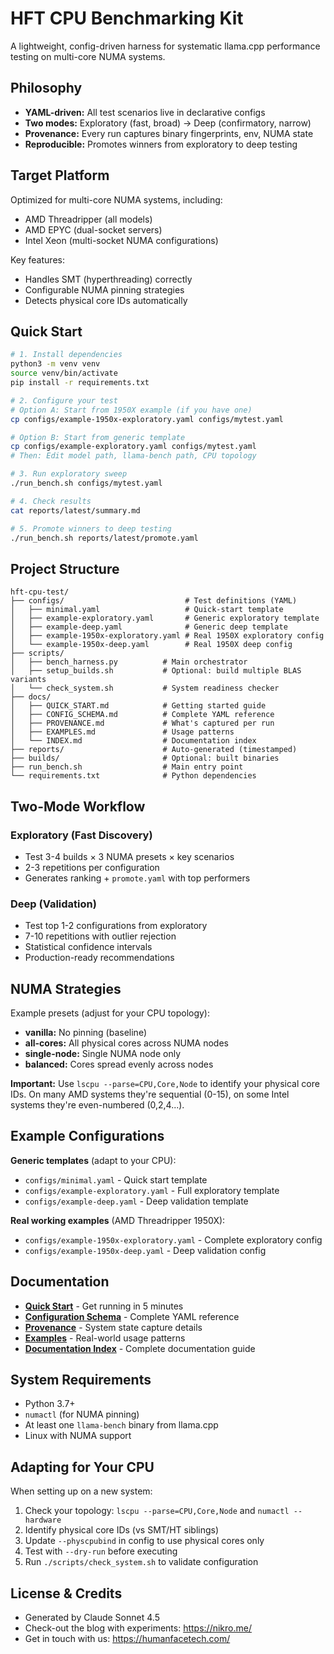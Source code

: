# HFT CPU Benchmarking Kit

A lightweight, config-driven harness for systematic llama.cpp performance testing on multi-core NUMA systems.

## Philosophy

- **YAML-driven:** All test scenarios live in declarative configs
- **Two modes:** Exploratory (fast, broad) → Deep (confirmatory, narrow)
- **Provenance:** Every run captures binary fingerprints, env, NUMA state
- **Reproducible:** Promotes winners from exploratory to deep testing

## Target Platform

Optimized for multi-core NUMA systems, including:
- AMD Threadripper (all models)
- AMD EPYC (dual-socket servers)
- Intel Xeon (multi-socket NUMA configurations)

Key features:
- Handles SMT (hyperthreading) correctly
- Configurable NUMA pinning strategies
- Detects physical core IDs automatically

## Quick Start

```bash
# 1. Install dependencies
python3 -m venv venv
source venv/bin/activate
pip install -r requirements.txt

# 2. Configure your test
# Option A: Start from 1950X example (if you have one)
cp configs/example-1950x-exploratory.yaml configs/mytest.yaml

# Option B: Start from generic template
cp configs/example-exploratory.yaml configs/mytest.yaml
# Then: Edit model path, llama-bench path, CPU topology

# 3. Run exploratory sweep
./run_bench.sh configs/mytest.yaml

# 4. Check results
cat reports/latest/summary.md

# 5. Promote winners to deep testing
./run_bench.sh reports/latest/promote.yaml
```

## Project Structure

```
hft-cpu-test/
├── configs/                           # Test definitions (YAML)
│   ├── minimal.yaml                   # Quick-start template
│   ├── example-exploratory.yaml       # Generic exploratory template
│   ├── example-deep.yaml              # Generic deep template
│   ├── example-1950x-exploratory.yaml # Real 1950X exploratory config
│   └── example-1950x-deep.yaml        # Real 1950X deep config
├── scripts/
│   ├── bench_harness.py          # Main orchestrator
│   ├── setup_builds.sh           # Optional: build multiple BLAS variants
│   └── check_system.sh           # System readiness checker
├── docs/
│   ├── QUICK_START.md            # Getting started guide
│   ├── CONFIG_SCHEMA.md          # Complete YAML reference
│   ├── PROVENANCE.md             # What's captured per run
│   ├── EXAMPLES.md               # Usage patterns
│   └── INDEX.md                  # Documentation index
├── reports/                      # Auto-generated (timestamped)
├── builds/                       # Optional: built binaries
├── run_bench.sh                  # Main entry point
└── requirements.txt              # Python dependencies
```

## Two-Mode Workflow

### Exploratory (Fast Discovery)
- Test 3-4 builds × 3 NUMA presets × key scenarios
- 2-3 repetitions per configuration
- Generates ranking + `promote.yaml` with top performers

### Deep (Validation)
- Test top 1-2 configurations from exploratory
- 7-10 repetitions with outlier rejection
- Statistical confidence intervals
- Production-ready recommendations

## NUMA Strategies

Example presets (adjust for your CPU topology):

- **vanilla:** No pinning (baseline)
- **all-cores:** All physical cores across NUMA nodes
- **single-node:** Single NUMA node only
- **balanced:** Cores spread evenly across nodes

**Important:** Use `lscpu --parse=CPU,Core,Node` to identify your physical core IDs. On many AMD systems they're sequential (0-15), on some Intel systems they're even-numbered (0,2,4...).

## Example Configurations

**Generic templates** (adapt to your CPU):
- `configs/minimal.yaml` - Quick start template
- `configs/example-exploratory.yaml` - Full exploratory template
- `configs/example-deep.yaml` - Deep validation template

**Real working examples** (AMD Threadripper 1950X):
- `configs/example-1950x-exploratory.yaml` - Complete exploratory config
- `configs/example-1950x-deep.yaml` - Deep validation config

## Documentation

- **[Quick Start](docs/QUICK_START.md)** - Get running in 5 minutes
- **[Configuration Schema](docs/CONFIG_SCHEMA.md)** - Complete YAML reference
- **[Provenance](docs/PROVENANCE.md)** - System state capture details
- **[Examples](docs/EXAMPLES.md)** - Real-world usage patterns
- **[Documentation Index](docs/INDEX.md)** - Complete documentation guide

## System Requirements

- Python 3.7+
- `numactl` (for NUMA pinning)
- At least one `llama-bench` binary from llama.cpp
- Linux with NUMA support

## Adapting for Your CPU

When setting up on a new system:

1. Check your topology: `lscpu --parse=CPU,Core,Node` and `numactl --hardware`
2. Identify physical core IDs (vs SMT/HT siblings)
3. Update `--physcpubind` in config to use physical cores only
4. Test with `--dry-run` before executing
5. Run `./scripts/check_system.sh` to validate configuration

## License & Credits

- Generated by Claude Sonnet 4.5 
- Check-out the blog with experiments: https://nikro.me/
- Get in touch with us: https://humanfacetech.com/
